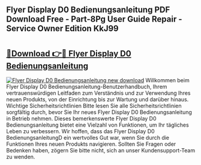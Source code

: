 ## Flyer Display D0 Bedienungsanleitung PDF Download Free - Part-8Pg User Guide Repair - Service Owner Edition KkJ99

# <h2><a href="http://df2h2w.blite.top/?on=Flyer+Display+D0+Bedienungsanleitung">🔗Download 👉🔴 Flyer Display D0 Bedienungsanleitung</a></h2>

[![Flyer Display D0 Bedienungsanleitung new download](https://i.imgur.com/lujVjoI.png)](http://df2h2w.blite.top/?on=Flyer+Display+D0+Bedienungsanleitung)
Willkommen beim Flyer Display D0 Bedienungsanleitung-Benutzerhandbuch, Ihrem vertrauenswürdigen Leitfaden zum Verständnis und zur Verwendung Ihres neuen Produkts, von der Einrichtung bis zur Wartung und darüber hinaus. Wichtige Sicherheitsrichtlinien Bitte lesen Sie alle Sicherheitsrichtlinien sorgfältig durch, bevor Sie Ihr neues Flyer Display D0 Bedienungsanleitung in Betrieb nehmen. Dieses bemerkenswerte Flyer Display D0 Bedienungsanleitung bietet eine Vielzahl von Funktionen, um Ihr tägliches Leben zu verbessern. Wir hoffen, dass das Flyer Display D0 BedienungsanleitungD ein wertvolles Gut war, wenn Sie durch die Funktionen Ihres neuen Produkts navigieren. Sollten Sie Fragen oder Bedenken haben, zögern Sie bitte nicht, sich an unser Kundensupport-Team zu wenden.
